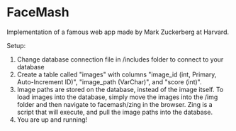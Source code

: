 # FaceMash
Implementation of a famous web app made by Mark Zuckerberg at Harvard. 

Setup:
1. Change database connection file in /includes folder to connect to your database 
2. Create a table called "images" with columns "image_id (int, Primary, Auto-Increment ID)", "image_path (VarChar)", and "score (int)".
3. Image paths are stored on the database, instead of the image itself. To load images into the database, simply move the images into the /img folder and then navigate to facemash/zing in the browser. Zing is a script that will execute, and pull the image paths into the database. 
4. You are up and running!


